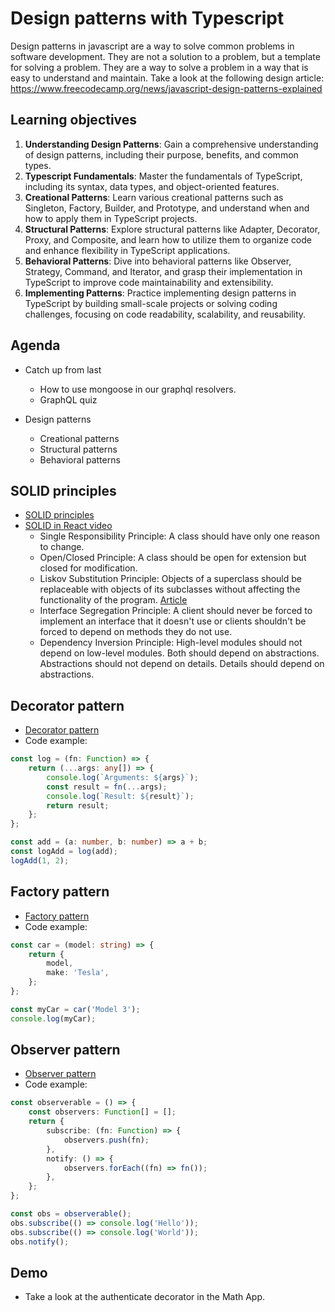 # Design patterns with Typescript
Design patterns in javascript are a way to solve common problems in software development. They are not a solution to a problem, but a template for solving a problem. They are a way to solve a problem in a way that is easy to understand and maintain. Take a look at the following design article: https://www.freecodecamp.org/news/javascript-design-patterns-explained

## Learning objectives
1. **Understanding Design Patterns**: Gain a comprehensive understanding of design patterns, including their purpose, benefits, and common types.
2. **Typescript Fundamentals**: Master the fundamentals of TypeScript, including its syntax, data types, and object-oriented features.
3. **Creational Patterns**: Learn various creational patterns such as Singleton, Factory, Builder, and Prototype, and understand when and how to apply them in TypeScript projects.
4. **Structural Patterns**: Explore structural patterns like Adapter, Decorator, Proxy, and Composite, and learn how to utilize them to organize code and enhance flexibility in TypeScript applications.
5. **Behavioral Patterns**: Dive into behavioral patterns like Observer, Strategy, Command, and Iterator, and grasp their implementation in TypeScript to improve code maintainability and extensibility.
6. **Implementing Patterns**: Practice implementing design patterns in TypeScript by building small-scale projects or solving coding challenges, focusing on code readability, scalability, and reusability.

## Agenda
- Catch up from last
  - How to use mongoose in our graphql resolvers.
  - GraphQL quiz

- Design patterns
  - Creational patterns
  - Structural patterns
  - Behavioral patterns
## SOLID principles
- [SOLID principles](https://en.wikipedia.org/wiki/SOLID)
- [SOLID in React video](https://www.youtube.com/watch?v=MSq_DCRxOxw&ab_channel=CoderOne)
  - Single Responsibility Principle: A class should have only one reason to change.
  - Open/Closed Principle: A class should be open for extension but closed for modification.
  - Liskov Substitution Principle: Objects of a superclass should be replaceable with objects of its subclasses without affecting the functionality of the program. [Article](https://reflectoring.io/lsp-explained/)
  - Interface Segregation Principle: A client should never be forced to implement an interface that it doesn't use or clients shouldn't be forced to depend on methods they do not use.
  - Dependency Inversion Principle: High-level modules should not depend on low-level modules. Both should depend on abstractions. Abstractions should not depend on details. Details should depend on abstractions.

## Decorator pattern
- [Decorator pattern](https://en.wikipedia.org/wiki/Decorator_pattern)
- Code example:
```typescript
const log = (fn: Function) => {
    return (...args: any[]) => {
        console.log(`Arguments: ${args}`);
        const result = fn(...args);
        console.log(`Result: ${result}`);
        return result;
    };
};

const add = (a: number, b: number) => a + b;
const logAdd = log(add);
logAdd(1, 2);
```
## Factory pattern
- [Factory pattern](https://en.wikipedia.org/wiki/Factory_method_pattern)
- Code example:
```typescript
const car = (model: string) => {
    return {
        model,
        make: 'Tesla',
    };
};

const myCar = car('Model 3');
console.log(myCar);
```

## Observer pattern
- [Observer pattern](https://en.wikipedia.org/wiki/Observer_pattern)
- Code example:
```typescript
const observerable = () => {
    const observers: Function[] = [];
    return {
        subscribe: (fn: Function) => {
            observers.push(fn);
        },
        notify: () => {
            observers.forEach((fn) => fn());
        },
    };
};

const obs = observerable();
obs.subscribe(() => console.log('Hello'));
obs.subscribe(() => console.log('World'));
obs.notify();
```

## Demo 
- Take a look at the authenticate decorator in the Math App.
